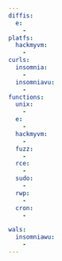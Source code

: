 ```yaml
---
diffis:
  e:
    -
platfs:
  hackmyvm:
    -
curls:
  insomnia:
    -
  insomniavu:
    -
functions:
  unix:
    -
  e:
    -
  hackmyvm:
    -
  fuzz:
    -
  rce:
    -
  sudo:
    -
  rwp:
    -
  cron:
    -

wals:
  insomniawu:
    -
---
```

